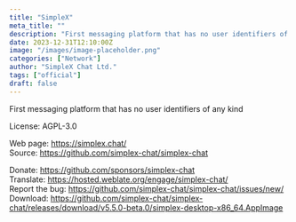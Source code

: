 ```yaml
---
title: "SimpleX"
meta_title: ""
description: "First messaging platform that has no user identifiers of any kind"
date: 2023-12-31T12:10:00Z
image: "/images/image-placeholder.png"
categories: ["Network"]
author: "SimpleX Chat Ltd."
tags: ["official"]
draft: false
---
```


First messaging platform that has no user identifiers of any kind

License: AGPL-3.0

Web page: https://simplex.chat/  
Source: https://github.com/simplex-chat/simplex-chat

Donate: https://github.com/sponsors/simplex-chat  
Translate: https://hosted.weblate.org/engage/simplex-chat/  
Report the bug: https://github.com/simplex-chat/simplex-chat/issues/new/  
Download: https://github.com/simplex-chat/simplex-chat/releases/download/v5.5.0-beta.0/simplex-desktop-x86_64.AppImage
